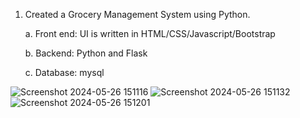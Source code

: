 1. Created a Grocery Management System using Python.

   a. Front end: UI is written in HTML/CSS/Javascript/Bootstrap
   
   b. Backend: Python and Flask
   
   c. Database: mysql

   
![Screenshot 2024-05-26 151116](https://github.com/rohan3050/Grocery-Management-System/assets/114821046/d6c7b0aa-cc1f-4415-8bd9-9abcfaf405b4)
![Screenshot 2024-05-26 151132](https://github.com/rohan3050/Grocery-Management-System/assets/114821046/5a626665-e8ed-4211-a00a-9aeff87e72a7)
![Screenshot 2024-05-26 151201](https://github.com/rohan3050/Grocery-Management-System/assets/114821046/e926762f-94c7-4084-9cae-0f31d86f7589)
